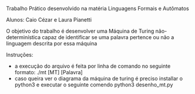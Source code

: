 Trabalho Prático desenvolvido na matéria Linguagens Formais e Autômatos

Alunos: Caio Cézar e Laura Pianetti

O objetivo do trabalho é desenvolver uma Máquina de Turing não-determinística capaz de identificar se uma palavra pertence ou não a linguagem descrita por essa máquina

Instruções: 
- a execução do arquivo é feita por linha de comando no seguinte formato:
       ./mt [MT] [Palavra]
- caso queira ver o diagrama da máquina de turing é preciso installar o python3 e executar o seguinte comendo
       python3 desenho_mt.py